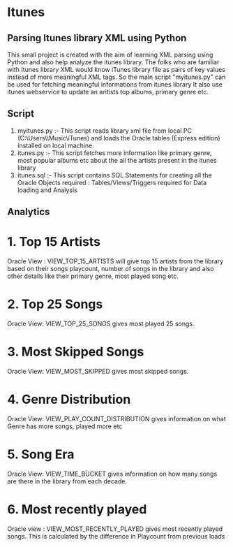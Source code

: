 # Itunes
## Parsing Itunes library XML using Python
This small project is created with the aim of learning XML parsing using Python and also help analyze the itunes library. The folks who are familiar with Itunes library XML would know iTunes library file as pairs of key values instead of more meaningful XML tags. So the main script "myitunes.py" can be used for fetching meaningful informations from itunes library
It also use itunes webservice to update an aritists top albums, primary genre etc.

## Script
1. myitunes.py :- This script reads library xml file from local PC (C:\\Users\\<User>\\Music\\iTunes) and loads the Oracle tables (Express edition) installed on local machine.
2. itunes.py :- This script fetches more information like primary genre, most popular albums etc about the all the artists  present in the itunes library 
3. itunes.sql :- This script contains SQL Statements for creating all the Oracle Objects required : Tables/Views/Triggers required for Data loading and Analysis

## Analytics
# 1. Top 15 Artists
Oracle View : VIEW_TOP_15_ARTISTS will give top 15 artists from the library based on their songs playcount, number of songs in the library and also other details like their primary genre, most played song etc.

# 2. Top 25 Songs
Oracle View: VIEW_TOP_25_SONGS gives most played 25 songs.

# 3. Most Skipped Songs
Oracle View: VIEW_MOST_SKIPPED gives most skipped songs.

# 4. Genre Distribution
Oracle View: VIEW_PLAY_COUNT_DISTRIBUTION gives information on what Genre has more songs, played more etc

# 5. Song Era
Oracle View: VIEW_TIME_BUCKET gives information on how many songs are there in the library from each decade.

# 6. Most recently played
Oracle view : VIEW_MOST_RECENTLY_PLAYED gives most recently played songs. This is calculated by the difference in Playcount from previous loads

